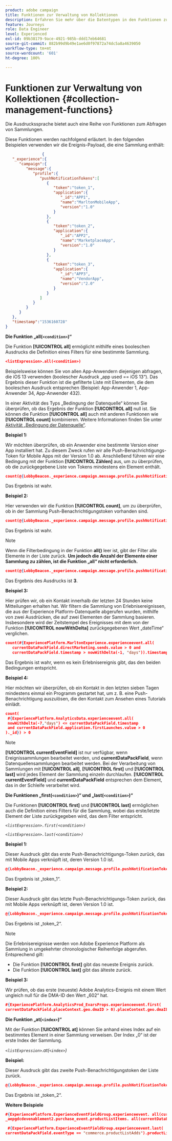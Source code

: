 ```yaml
---
product: adobe campaign
title: Funktionen zur Verwaltung von Kollektionen
description: Erfahren Sie mehr über die Datentypen in den Funktionen zur Verwaltung von Sammlungen
feature: Journeys
role: Data Engineer
level: Experienced
exl-id: 09b38179-9ace-4921-985b-ddd17eb64681
source-git-commit: 882b99d9b49e1ae6d0f97872a74dc5a8a4639050
workflow-type: tm+mt
source-wordcount: '601'
ht-degree: 100%

---
```


# Funktionen zur Verwaltung von Kollektionen {#collection-management-functions}

Die Ausdruckssprache bietet auch eine Reihe von Funktionen zum Abfragen von Sammlungen.

Diese Funktionen werden nachfolgend erläutert. In den folgenden Beispielen verwenden wir die Ereignis-Payload, die eine Sammlung enthält:

```json
                { 
   "_experience":{ 
      "campaign":{ 
         "message":{ 
            "profile":{ 
               "pushNotificationTokens":[ 
                  { 
                     "token":"token_1",
                     "application":{ 
                        "_id":"APP1",
                        "name":"MarltonMobileApp",
                        "version":"1.0"
                     }
                  },
                  { 
                     "token":"token_2",
                     "application":{ 
                        "_id":"APP2",
                        "name":"MarketplaceApp",
                        "version":"1.0"
                     }
                  },
                  { 
                     "token":"token_3",
                     "application":{ 
                        "_id":"APP3",
                        "name":"VendorApp",
                        "version":"2.0"
                     }
                  }
               ]
            }
         }
      }
   },
   "timestamp":"1536160728"
}
```

**Die Funktion „all(`<condition>`)“**

Die Funktion **[!UICONTROL all]** ermöglicht mithilfe eines booleschen Ausdrucks die Definition eines Filters für eine bestimmte Sammlung.

```json
<listExpression>.all(<condition>)
```

Beispielsweise können Sie von allen App-Anwendern diejenigen abfragen, die iOS 13 verwenden (boolescher Ausdruck „app used == iOS 13“). Das Ergebnis dieser Funktion ist die gefilterte Liste mit Elementen, die dem booleschen Ausdruck entsprechen (Beispiel: App-Anwender 1, App-Anwender 34, App-Anwender 432).

In einer Aktivität des Typs „Bedingung der Datenquelle“ können Sie überprüfen, ob das Ergebnis der Funktion **[!UICONTROL all]** null ist. Sie können die Funktion **[!UICONTROL all]** auch mit anderen Funktionen wie **[!UICONTROL count]** kombinieren. Weitere Informationen finden Sie unter [Aktivität „Bedingung der Datenquelle“](../condition-activity.md#data_source_condition).

**Beispiel 1:**

Wir möchten überprüfen, ob ein Anwender eine bestimmte Version einer App installiert hat. Zu diesem Zweck rufen wir alle Push-Benachrichtigungs-Token für Mobile Apps mit der Version 1.0 ab. Anschließend führen wir eine Bedingung mit der Funktion **[!UICONTROL Zählen]** aus, um zu überprüfen, ob die zurückgegebene Liste von Tokens mindestens ein Element enthält.

```json
count(@{LobbyBeacon._experience.campaign.message.profile.pushNotificationTokens.all(currentEventField.application.version == "1.0").token}) > 0
```

Das Ergebnis ist wahr.

**Beispiel 2:**

Hier verwenden wir die Funktion **[!UICONTROL count]**, um zu überprüfen, ob in der Sammlung Push-Benachrichtigungstoken vorhanden sind.

```json
count(@{LobbyBeacon._experience.campaign.message.profile.pushNotificationTokens.all().token}) > 0
```

Das Ergebnis ist wahr.

<!--Alternatively, you can check if there is no token in the collection:

   ```json
   count(@{LobbyBeacon._experience.campaign.message.profile.pushNotificationTokens.all().token}) == 0
   ```

The result will be false.

Here we use the count function in a condition to count the number of push notification tokens in the event.

`count(@{LobbyBeacon._experience.campaign.message.profile.pushNotificationTokens.all().token})`

The result is true.

Note that when the condition in the **all()** function is empty, the filter will return all the elements in the list. Hence, the expression above is equivalent to:

`count(@{LobbyBeacon._experience.campaign.message.profile.pushNotificationTokens.application.name})`

In both cases, the result of the expression is **3**.

A query of experience events recorded on the Adobe Experience Platform may or may not include the current event that triggered the current Journey. This will depend on the relative processing time with which [!DNL Journey Orchestration] sees an event and started evaluating conditions, versus the time it takes for that event to be ingested into the Adobe Experience Platform. For example, when using the .all() syntax to query experience events from the Adobe Experience Platform, we recommend enforcing the exclusion of the current event (by requiring an
earlier timestamp) in order to only consider prior events.-->

>[!NOTE]
>
>Wenn die Filterbedingung in der Funktion **all()** leer ist, gibt der Filter alle Elemente in der Liste zurück. **Um jedoch die Anzahl der Elemente einer Sammlung zu zählen, ist die Funktion „all“ nicht erforderlich.**


```json
count(@{LobbyBeacon._experience.campaign.message.profile.pushNotificationTokens.token})
```

Das Ergebnis des Ausdrucks ist **3**.

**Beispiel 3:**

Hier prüfen wir, ob ein Kontakt innerhalb der letzten 24 Stunden keine Mitteilungen erhalten hat. Wir filtern die Sammlung von Erlebnisereignissen, die aus der Experience Platform-Datenquelle abgerufen wurden, mithilfe von zwei Ausdrücken, die auf zwei Elementen der Sammlung basieren. Insbesondere wird der Zeitstempel des Ereignisses mit dem von der Funktion **[!UICONTROL nowWithDelta]** zurückgegebenen Wert „dateTime“ verglichen.

```json
count(#{ExperiencePlatform.MarltonExperience.experienceevent.all(
   currentDataPackField.directMarketing.sends.value > 0 and
   currentDataPackField.timestamp > nowWithDelta(-1, "days")).timestamp}) == 0
```

Das Ergebnis ist wahr, wenn es kein Erlebnisereignis gibt, das den beiden Bedingungen entspricht.

**Beispiel 4:**

Hier möchten wir überprüfen, ob ein Kontakt in den letzten sieben Tagen mindestens einmal ein Programm gestartet hat, um z. B. eine Push-Benachrichtigung auszulösen, die den Kontakt zum Ansehen eines Tutorials einlädt.

```json
count(
 #{ExperiencePlatform.AnalyticsData.experienceevent.all(
 nowWithDelta(-7,"days") <= currentDataPackField.timestamp
 and currentDataPackField.application.firstLaunches.value > 0
)._id}) > 0
```

<!--**"All + Count" example 4:** here we use the count function in a boolean expression to see if there is push notification tokens in the collection.

`count(@{LobbyBeacon._experience.campaign.message.profile.pushNotificationTokens.all().application.name}) > 0`

The result will be:

`true`

Alternatively, you can check if there is NO token in the collection:

`count(@{LobbyBeacon._experience.campaign.message.profile.pushNotificationTokens.all().application.name}) =0`

The result will be:

`false`-->

>[!NOTE]
>
>**[!UICONTROL currentEventField]** ist nur verfügbar, wenn Ereignissammlungen bearbeitet werden, und **currentDataPackField**,
>wenn Datenquellensammlungen bearbeitet werden. Bei der Verarbeitung von Sammlungen mit **[!UICONTROL all]**, **[!UICONTROL first]** und **[!UICONTROL last]** wird
>jedes Element der Sammlung einzeln durchlaufen. **[!UICONTROL currentEventField]** und **currentDataPackField**
>entsprechen dem Element, das in der Schleife verarbeitet wird.

**Die Funktionen „first(`<condition>`)“ und „last(`<condition>`)“**

Die Funktionen **[!UICONTROL first]** und **[!UICONTROL last]** ermöglichen auch die Definition eines Filters für die Sammlung, wobei das erste/letzte Element der Liste zurückgegeben wird, das dem Filter entspricht.

_`<listExpression>.first(<condition>)`_

_`<listExpression>.last(<condition>)`_

**Beispiel 1:**

Dieser Ausdruck gibt das erste Push-Benachrichtigungs-Token zurück, das mit Mobile Apps verknüpft ist, deren Version 1.0 ist.

```json
@{LobbyBeacon._experience.campaign.message.profile.pushNotificationTokens.first(currentEventField.application.version == "1.0").token
```

Das Ergebnis ist „token_1“.

**Beispiel 2:**

Dieser Ausdruck gibt das letzte Push-Benachrichtigungs-Token zurück, das mit Mobile Apps verknüpft ist, deren Version 1.0 ist.

```json
@{LobbyBeacon._experience.campaign.message.profile.pushNotificationTokens.last(currentEventField.application.version == "1.0").token}
```

Das Ergebnis ist „token_2“.

>[!NOTE]
>
>Die Erlebnisereignisse werden von Adobe Experience Platform als Sammlung in umgekehrter chronologischer Reihenfolge abgerufen. Entsprechend gilt:
>
>* Die Funktion **[!UICONTROL first]** gibt das neueste Ereignis zurück.
>* Die Funktion **[!UICONTROL last]** gibt das älteste zurück.


**Beispiel 3:**

Wir prüfen, ob das erste (neueste) Adobe Analytics-Ereignis mit einem Wert ungleich null für die DMA-ID den Wert „602“ hat.

```json
#{ExperiencePlatform.AnalyticsProd_EvarsProps.experienceevent.first(
currentDataPackField.placeContext.geo.dmaID > 0).placeContext.geo.dmaID} == 602
```

**Die Funktion „at(`<index>`)“**

Mit der Funktion **[!UICONTROL at]** können Sie anhand eines Index auf ein bestimmtes Element in einer Sammlung verweisen.
Der Index „0“ ist der erste Index der Sammlung.

_`<listExpression>`.at(`<index>`)_

**Beispiel:**

Dieser Ausdruck gibt das zweite Push-Benachrichtigungstoken der Liste zurück.

```json
@{LobbyBeacon._experience.campaign.message.profile.pushNotificationTokens.at(1).token}
```

Das Ergebnis ist „token_2“.

**Weitere Beispiele**

```json
#{ExperiencePlatform.ExperienceEventFieldGroup.experienceevent. all(currentDataPackField._aepgdcdevenablement2.purchase_event.receipt_nbr == "10-337-4016"). 
_aepgdcdevenablement2.purchase_event.productListItems. all(currentDataPackField.SKU == "AB17 1234 1775 19DT B4DR 8HDK 762").name}
```

```json
 #{ExperiencePlatform.ExperienceEventFieldGroup.experienceevent.last(
currentDataPackField.eventType == "commerce.productListAdds").productListItems.last(currentDataPackField.priceTotal >= 150).name}
```
